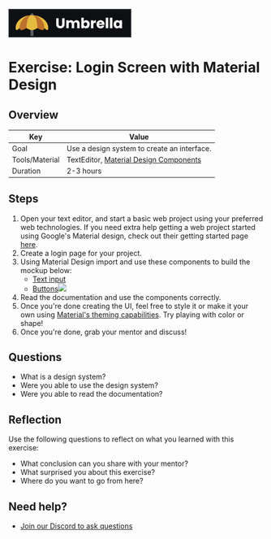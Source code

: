 <a href="../../overview/README.md"><img src="../umbrella.svg" alt="Umbrella project"></a>

# Exercise: Login Screen with Material Design

## Overview

| Key | Value |
| --- | --- |
| Goal | Use a design system to create an interface. |
| Tools/Material | TextEditor, [Material Design Components](https://material.io/components?platform=web) |
| Duration | 2-3 hours |


## Steps

1. Open your text editor, and start a basic web project using your preferred web technologies. If you need extra help getting a web project started using Google's Material design, check out their getting started page [here](https://material.io/develop/web/getting-started).
2. Create a login page for your project.
3. Using Material Design import and use these components to build the mockup below:
    - [Text input](https://material.io/components/text-fields)
    - [Buttons](https://material.io/components/buttons)<img width="1440" src="login-wireframe.png">
4. Read the documentation and use the components correctly.
5. Once you're done creating the UI, feel free to style it or make it your own using [Material's theming capabilities](https://material.io/develop/web/theming/theming-guide). Try playing with color or shape!
6. Once you're done, grab your mentor and discuss!


## Questions

- What is a design system?
- Were you able to use the design system?
- Were you able to read the documentation?

## Reflection

Use the following questions to reflect on what you learned with this exercise:

- What conclusion can you share with your mentor?
- What surprised you about this exercise?
- Where do you want to go from here?

## Need help?

- [Join our Discord to ask questions](https://discord.gg/bDVYvG3Czd)
